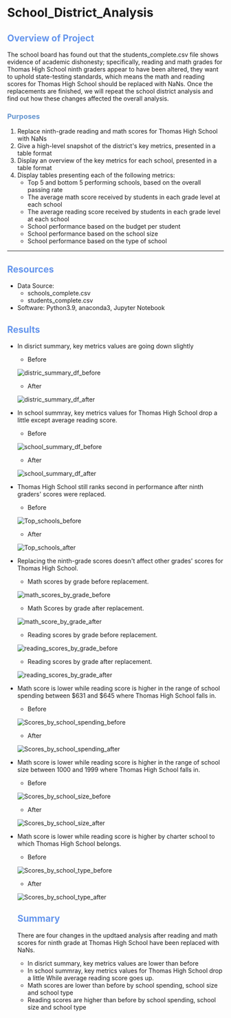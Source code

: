 # School_District_Analysis

## <font color=#6495ED>Overview of Project</font>
The school board has found out that the students_complete.csv file shows evidence of academic dishonesty; specifically, reading and math grades for Thomas High School ninth graders appear to have been altered, they want to uphold state-testing standards, which means the math and reading scores for Thomas High School should be replaced with NaNs. Once the replacements are finished, we will repeat the school district analysis and find out how these changes affected the overall analysis.
### <font color=#6495D>Purposes</font>

1. Replace ninth-grade reading and math scores for Thomas High School with NaNs
2.	Give a high-level snapshot of the district's key metrics, presented in a table format
3.	Display an overview of the key metrics for each school, presented in a table format
4.	Display tables presenting each of the following metrics:
    *	Top 5 and bottom 5 performing schools, based on the overall passing rate
    *	The average math score received by students in each grade level at each school
    *	The average reading score received by students in each grade level at each school
    *	School performance based on the budget per student
    *	School performance based on the school size 
    *	School performance based on the type of school


---
## <font color=#6495ED>Resources</font>
* Data Source:
    * schools_complete.csv
    * students_complete.csv
* Software: Python3.9, anaconda3, Jupyter Notebook


## <font color=#6495ED>Results</font>

- In disrict summary, key metrics values are going down slightly
    * Before
    
    ![distric_summary_df_before](https://github.com/NingYang2022/School_District_Analysis/blob/main/Resources/distric_summary_df_before.png?raw=true)
    * After
    
    ![distric_summary_df_after](https://github.com/NingYang2022/School_District_Analysis/blob/main/Resources/distric_summary_df_after.png?raw=true)
- In school summray, key metrics values for Thomas High School drop a little except average reading score.
    * Before
    
    ![school_summary_df_before](https://github.com/NingYang2022/School_District_Analysis/blob/main/Resources/school_summary_df_before.png?raw=true)
    
    * After
    
    ![school_summary_df_after](https://github.com/NingYang2022/School_District_Analysis/blob/main/Resources/school_summary_df_after.png?raw=true)
- Thomas High School still ranks second in performance after ninth graders' scores were replaced.
    * Before
    
    ![Top_schools_before](https://github.com/NingYang2022/School_District_Analysis/blob/main/Resources/Top_schools_before.png?raw=true)
    * After
    
    ![Top_schools_after](https://github.com/NingYang2022/School_District_Analysis/blob/main/Resources/Top_schools_after.png?raw=true)
- Replacing the ninth-grade scores doesn't affect other grades' scores for Thomas High School.
    * Math scores by grade before replacement.
    
    ![math_scores_by_grade_before](https://github.com/NingYang2022/School_District_Analysis/blob/main/Resources/math_scores_by_grade_before.png?raw=true)
    * Math Scores by grade after replacement.
    
    ![math_score_by_grade_after](https://github.com/NingYang2022/School_District_Analysis/blob/main/Resources/math_score_by_grade_after.png?raw=true)
    * Reading scores by grade before replacement.
    
    ![reading_scores_by_grade_before](https://github.com/NingYang2022/School_District_Analysis/blob/main/Resources/reading_scores_by_grade_before.png?raw=true)
    * Reading scores by grade after replacement.
    
    ![reading_scores_by_grade_after](https://github.com/NingYang2022/School_District_Analysis/blob/main/Resources/reading_scores_by_grade_after.png?raw=true)
- Math score is lower while reading score is higher in the range of school spending between $631 and $645 where Thomas High School falls in.
    * Before
    
    ![Scores_by_school_spending_before](https://github.com/NingYang2022/School_District_Analysis/blob/main/Resources/Scores_by_school_spending_before.png?raw=true)
    * After
    
    ![Scores_by_school_spending_after](https://github.com/NingYang2022/School_District_Analysis/blob/main/Resources/Scores_by_school_spending_after.png?raw=true)

- Math score is lower while reading score is higher in the range of school size between 1000 and 1999 where Thomas High School falls in.
    * Before
    
    ![Scores_by_school_size_before](https://github.com/NingYang2022/School_District_Analysis/blob/main/Resources/Scores_by_school_size_before.png?raw=true)
    * After
    
    ![Scores_by_school_size_after](https://github.com/NingYang2022/School_District_Analysis/blob/main/Resources/Scores_by_school_size_after.png?raw=true)
- Math score is lower while reading score is higher by charter school to which Thomas High School belongs.
    * Before
    
    ![Scores_by_school_type_before](https://github.com/NingYang2022/School_District_Analysis/blob/main/Resources/Scores_by_school_type_before.png?raw=true)
    * After
    
    ![Scores_by_school_type_after](https://github.com/NingYang2022/School_District_Analysis/blob/main/Resources/Scores_by_school_type_after.png?raw=true)

  ## <font color=#6495ED>Summary</font>  
  There are four changes in the updtaed analysis after reading and math scores for ninth grade at Thomas High School have been replaced with NaNs.
  * In disrict summary, key metrics values are lower than before
  * In school summray, key metrics values for Thomas High School drop a little While average reading score goes up.
  * Math scores are lower than before by school spending, school size and school type
  * Reading scores are higher than before by school spending, school size and school type
